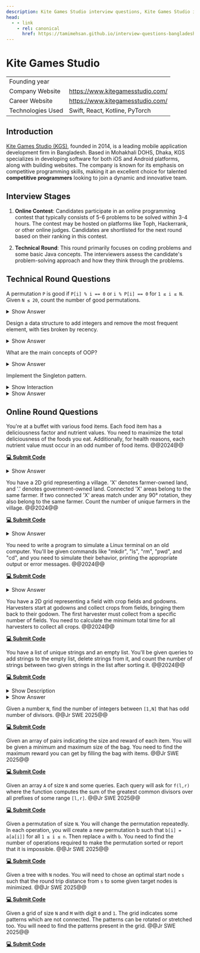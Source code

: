 ```yaml
---
description: Kite Games Studio interview questions, Kite Games Studio interview stages, Kite Games Studio interview details, Kite Games Studio interview question and answers
head:
  - - link
    - rel: canonical
      href: https://tamimehsan.github.io/interview-questions-bangladesh/companies/kite
---
```

# Kite Games Studio

|  | |
| :-| :- |
| Founding year | |
| Company Website | https://www.kitegamesstudio.com/ |
| Career Website | https://www.kitegamesstudio.com/ |
| Technologies Used| Swift, React, Kotline, PyTorch |

## Introduction
[Kite Games Studio (KGS)](https://www.kitegamesstudio.com/), founded in 2014, is a leading mobile application development firm in Bangladesh. Based in Mohakhali DOHS, Dhaka, KGS specializes in developing software for both iOS and Android platforms, along with building websites. The company is known for its emphasis on competitive programming skills, making it an excellent choice for talented **competitive programmers** looking to join a dynamic and innovative team.

## Interview Stages

1. **Online Contest**: Candidates participate in an online programming contest that typically consists of 5-6 problems to be solved within 3-4 hours. The contest may be hosted on platforms like Toph, Hackerrank, or other online judges. Candidates are shortlisted for the next round based on their ranking in this contest.

2. **Technical Round**: This round primarily focuses on coding problems and some basic Java concepts. The interviewers assess the candidate's problem-solving approach and how they think through the problems.

## Technical Round Questions

<article>

A permutation `P` is good if `P[i] % i == 0` or `i % P[i] == 0` for `1 ≤ i ≤ N`. Given `N ≤ 20`, count the number of good permutations. 
<details><summary>Show Answer</summary>

The final solution uses Bitmask DP to efficiently count the number of good permutations that satisfy the given condition.

```cpp
#include <iostream>
#include <vector>

using namespace std;

int N; // Global variable for the size of the permutation
vector<int> dp; // DP array to store results of subproblems

// Recursive function to count the number of good permutations using Bitmask DP
int solve(int mask) {
    if (mask == (1 << N) - 1) return 1; // Base case: all elements are placed
    if (dp[mask] != -1) return dp[mask]; // Return already computed result

    int pos = __builtin_popcount(mask) + 1; // Position to place the next element (1-based)
    dp[mask] = 0; // Initialize current DP state

    for (int i = 0; i < N; i++) {
        // Check if the i-th element is not used and it satisfies the condition
        if (!(mask & (1 << i)) && (pos % (i + 1) == 0 || (i + 1) % pos == 0)) {
            dp[mask] += solve(mask | (1 << i)); // Recur with updated mask
        }
    }
    return dp[mask];
}

int main() {
    cout << "Enter the value of N (N <= 20): ";
    cin >> N;

    dp.assign(1 << N, -1); // Initialize DP array with -1 for all masks
    int result = solve(0); // Start with an empty mask
    cout << "Number of good permutations for N = " << N << " is: " << result << endl;

    return 0;
}
```
</details>
</article>

<article>

Design a data structure to add integers and remove the most frequent element, with ties broken by recency.
<details><summary>Show Answer</summary>

Design a data structure that supports the following two operations:

1. **add(val)**: Add an integer `val` to the data structure.
2. **remove()**: Remove the most frequent element in the data structure. If there are multiple elements with the same highest frequency, print the element that was added last.

The constraints for the operations are:

* Total number of operations ≤ 10<sup>5</sup>
* 0 ≤ val ≤ 10<sup>9</sup>

**Solution:**

```cpp
#include <iostream>
#include <unordered_map>
#include <vector>

using namespace std;

class FreqStack {
    unordered_map<int, int> freq;                    // Map to store frequency of elements
    unordered_map<int, vector<int>> group;             // Map to store groups of elements by frequency
    int maxFreq = 0;                                 // Variable to track the maximum frequency

public:
    // Function to add an integer
    void push(int x) {
        freq[x]++;                                   // Increase the frequency of the element
        maxFreq = max(maxFreq, freq[x]);             // Update the max frequency
        group[freq[x]].push_back(x);                 // Add the element to the appropriate group
    }

    // Function to remove and return the most frequent element (with ties broken by recency)
    int pop() {
        int x = group[maxFreq].back();               // Get the most recent element with the highest frequency
        group[maxFreq].pop_back();                   // Remove it from the group
        if (group[maxFreq].empty()) {                // If no more elements in the group, reduce max frequency
            maxFreq--;
        }
        freq[x]--;                                   // Decrease the frequency of the element
        return x;                                    // Return the most frequent element
    }
};

int main() {
    FreqStack fs;
    fs.push(5);
    fs.push(7);
    fs.push(5);
    fs.push(7);
    fs.push(4);
    fs.push(5);
    
    cout << fs.pop() << endl;  // Should print 5
    cout << fs.pop() << endl;  // Should print 7
    cout << fs.pop() << endl;  // Should print 5
    cout << fs.pop() << endl;  // Should print 4
    
    return 0;
}
```
</details>
</article>

<article>
 

What are the main concepts of OOP? 
<details><summary>Show Answer</summary>
 

The main concepts of Object-Oriented Programming (OOP) are:
Abstraction, Inheritance, Encapsulation, Polymorphism.
</details>
</article>
 

<article>

Implement the Singleton pattern.
<details><summary>Show Interaction</summary>

To provide better understanding, here’s how the discussion typically goes. The questions aren't directly asked; instead, they are discussed in the context of a coding problem or a concept. (I am sharing real experience of mine):

**Interviewer:** Here's a scenario: you need to create a class for database connections, and as every developer of your team needs to use the same database connection, you should only allow one instance of this class.  How would you implement this in Java?  
**Candidate:** I would include a static variable within the class, initially set to null. I'd also create a static method called "connection." This method would first check if the static variable is null. If it is, it would create a new object, assign it to the variable, and then return it. If the variable is not null, it would simply return the existing object.  
**Interviewer:** But if someone creates an object of this class, wouldn't they get a different object?  
**Candidate:** To prevent that, I would make the constructor private.  
**Interviewer:** Is this approach feasible? Would you need to do anything else?  
**Candidate:** Yes, it's feasible, and no further changes are necessary.  
**Interviewer:** The process you described has a specific name in design patterns. Do you recall what it's called?  
**Candidate:** Sorry, I don't know the name.  
**Interviewer:** It's called the Singleton pattern.
</details>

<details><summary>Show Answer</summary>

**Solution:** Below is the implementation of the Singleton pattern in Java:

::: code-group
```java [Single Threaded]
// Singleton class to manage database connections
public class DatabaseConnection {
    // Static variable to hold the single instance of the class
    private static DatabaseConnection instance = null;

    // Private constructor to prevent instantiation
    private DatabaseConnection() {
        // Initialization code, e.g., establish database connection
    }

    // Public method to provide access to the single instance
    public static DatabaseConnection getInstance() {
        // Check if instance is null, create new one if needed
        if (instance == null) {
            instance = new DatabaseConnection();
        }
        // Return the existing instance
        return instance;
    }
}
```
```go [Thread Safe]
var lock = &sync.Mutex{}

type single struct {
}

var singleInstance *single

func getInstance() *single {
    if singleInstance == nil {
        lock.Lock()
        defer lock.Unlock()
        if singleInstance == nil {
            fmt.Println("Creating single instance now.")
            singleInstance = &single{}
        } else {
            fmt.Println("Single instance already created.")
        }
    } else {
        fmt.Println("Single instance already created.")
    }

    return singleInstance
}
```
:::

> [!WARNING] 
> The given single threaded implementation of the singleton pattern though widely popular, is not thread-safe. If a multithreaded application were to get the connection, there is a chance that the connection is initialized multiple times. Ask the interviewer to make sure if they want it to be thread-safe. You can check this [wikipedia section](https://en.wikipedia.org/wiki/Double-checked_locking#Usage_in_Java) if you want to learn more.
</details>
</article>

## Online Round Questions

<article>

You're at a buffet with various food items. Each food item has a deliciousness factor and nutrient values. You need to maximize the total deliciousness of the foods you eat. Additionally, for health reasons, each nutrient value must occur in an odd number of food items. @@2024@@

[**💻 Submit Code**](https://toph.co/c/recruitment-contest-by-kite-games-studio)
<details><summary>Show Answer</summary>

**Solution:** 

```cpp
#include <bits/stdc++.h>
using namespace std;

#define endl "\n"
#define MOD 1000000007
#define MAX 1003

typedef long long ll;

#define bitToggle(n, i) ((1LL << i) ^ n)

int deliciousness[MAX], nutrientMask[MAX], numItems, numNutrients;
ll dp[MAX][1035];

ll maximizeDeliciousness(int itemIndex, int nutrientState) {
    if (itemIndex == numItems) {
        if (nutrientState == ((1 << numNutrients) - 1)) return 0LL;
        return -1e15;
    }
    if (~dp[itemIndex][nutrientState]) return dp[itemIndex][nutrientState];
    return dp[itemIndex][nutrientState] = max(
        maximizeDeliciousness(itemIndex + 1, nutrientState),
        deliciousness[itemIndex] + maximizeDeliciousness(itemIndex + 1, nutrientState ^ nutrientMask[itemIndex])
    );
}

void solve() {
    cin >> numItems >> numNutrients;
    for (int i = 0; i < numItems; i++) {
        int numNutrientsInItem; cin >> deliciousness[i] >> numNutrientsInItem;
        nutrientMask[i] = 0;
        for (int j = 0; j < numNutrientsInItem; j++) {
            int nutrient; cin >> nutrient;
            nutrientMask[i] = bitToggle(nutrientMask[i], nutrient - 1);
        }
    }
    memset(dp, -1, sizeof dp);
    cout << max(0LL, maximizeDeliciousness(0, 0)) << "\n";
}

int32_t main() {
    ios_base::sync_with_stdio(false); cin.tie(NULL);

    int testCases = 1;
    cin >> testCases;

    for (int caseNum = 1; caseNum <= testCases; caseNum++) {
        cout << "Case #" << caseNum << ": ";
        solve();
    }

    return 0;
}

```
</details>
</article>

<article>

You have a 2D grid representing a village. 'X' denotes farmer-owned land, and '.' denotes government-owned land. Connected 'X' areas belong to the same farmer. If two connected 'X' areas match under any 90° rotation, they also belong to the same farmer. Count the number of unique farmers in the village. @@2024@@

[**💻 Submit Code**](https://toph.co/c/recruitment-contest-by-kite-games-studio)
<details><summary>Show Answer</summary>

**Solution:** 
```cpp
#include <bits/stdc++.h>
using namespace std;

#define endl "\n"
#define MOD 1000000007
#define MAX 200005

typedef long long ll;
typedef vector<string> Grid; 

string grid[55];
map<Grid, int> farmerMap;
int numRows, numCols, farmerCount, visited[55][55];

int rowOffsets[] = {+1, -1, +0, +0};
int colOffsets[] = {+0, +0, +1, -1};

#define isValid(nx, ny) (nx >= 0 && nx < numRows && ny >= 0 && ny < numCols)

struct Region {
    int xMin, xMax, yMin, yMax;
    Region() {
        xMin = 100;
        xMax = -100;
        yMin = 100;
        yMax = -100;
    }
    Region(int a, int b, int c, int d) {
        xMin = a;
        xMax = b;
        yMin = c;
        yMax = d;
    }
};

Region mergeRegions(Region a, Region b) {
    Region result;
    result.xMin = min(a.xMin, b.xMin);
    result.xMax = max(a.xMax, b.xMax);
    result.yMin = min(a.yMin, b.yMin);
    result.yMax = max(a.yMax, b.yMax);
    return result;
}

Region exploreRegion(int x, int y) {
    visited[x][y] = 1;
    Region result(x, x, y, y);
    for (int i = 0; i < 4; i++) {
        int newX = x + rowOffsets[i];
        int newY = y + colOffsets[i];
        if (isValid(newX, newY) && !visited[newX][newY] && grid[newX][newY] == 'X') {
            result = mergeRegions(result, exploreRegion(newX, newY));
        }
    }
    return result;
}

Grid rotateGrid(Grid v) {
    int curRows = v.size(), curCols = v[0].size();
    Grid rotated;
    for (int j = 0; j < curCols; j++) {
        string row(curRows, '?');
        rotated.push_back(row);
    }

    for (int i = 0; i < curRows; i++) {
        for (int j = 0; j < curCols; j++) {
            rotated[j][curRows - i - 1] = v[i][j];
        }
    }

    return rotated;
}

int checkRegion(Region region) {
    Grid subgrid;
    for (int i = region.xMin; i <= region.xMax; i++) {
        string row = "";
        for (int j = region.yMin; j <= region.yMax; j++) {
            row += grid[i][j];
        }
        subgrid.push_back(row);
    }
    
    if (farmerMap[subgrid]) return 0;
    
    Grid rotated = rotateGrid(subgrid);
    if (farmerMap[rotated]) return 0;
    
    rotated = rotateGrid(rotated);
    if (farmerMap[rotated]) return 0;
    
    rotated = rotateGrid(rotated);
    if (farmerMap[rotated]) return 0;
    
    farmerMap[subgrid] = 1;
    return 1;
}

void solve() {
    string line;
    while (getline(cin, line)) {
        grid[numRows++] = line;
    }
    numCols = grid[0].size();

    for (int i = 0; i < numRows; i++) {
        for (int j = 0; j < numCols; j++) {
            if (grid[i][j] == 'X' && !visited[i][j]) {
                Region region = exploreRegion(i, j);
                farmerCount += checkRegion(region);
            }
        }
    }

    cout << farmerCount << "\n";
}

int32_t main() {
    ios_base::sync_with_stdio(false); cin.tie(NULL);

    int testCases = 1;
    cin >> testCases;
    cin.ignore(); // Ignore the newline after the number of test cases

    for (int caseNum = 1; caseNum <= testCases; caseNum++) {
        cout << "Case #" << caseNum << ": ";
        solve();
    }

    return 0;
}

```
</details>
</article>

<article>

You need to write a program to simulate a Linux terminal on an old computer. You'll be given commands like "mkdir", "ls", "rm", "pwd", and "cd", and you need to simulate their behavior, printing the appropriate output or error messages. @@2024@@

[**💻 Submit Code**](https://toph.co/c/recruitment-contest-by-kite-games-studio)
<details><summary>Show Answer</summary>

**Solution:** 
```cpp
#include<bits/stdc++.h>
using namespace std;

#define endl "\n"
#define MOD 1000000007
#define MAX 200005

typedef long long ll;

set<string> folder[MAX];
map<string, int> get_idx;
map<int, string> get_name;
int par[MAX];

string get_sub(string &s) {
	string sub = "";
	for(int i = (int)s.size() - 1; i >= 0; i--) {
		if(s[i] == '/')
			break;
		sub = s[i] + sub;
	}
	return sub;
}

void dfs(int idx) {
	for(auto sub : folder[idx]) {
		int cur = get_idx[sub];
		dfs(cur);
	}
	folder[idx].clear();
}
void solve() {
    string s;
    int avail = 2;
    
    par[1] = 1;
    get_idx["KGS"] = 1;
    get_name[1] = "KGS";
    int idx = 1;

    while(getline(cin, s)) {
    	if(s.size() == 0)
    		continue;
    	if(s[0] == 'm') {
    		string sub = get_name[idx] + "/" + s.substr(6);

    		if(folder[idx].find(sub) != folder[idx].end()) {
    			cout << "Error: Already Exists\n";
    		} else {
    			folder[idx].insert(sub);
    			get_idx[sub] = avail;
    			get_name[avail] = sub;
    			par[avail] = idx;
    			avail++;
    		}
    	} else if(s[0] == 'l') {
    		for(auto sub : folder[idx]) {
    			cout << get_sub(sub) << "\n";
    		}
    	} else if(s[0] == 'r') {
    		string sub = get_name[idx] + "/" + s.substr(3);
    		if(folder[idx].find(sub) == folder[idx].end()) {
    			cout << "Error: No Such Directory\n";
    		} else {
    			folder[idx].erase(folder[idx].find(sub));
    			dfs(get_idx[sub]);
    		}
    	} else if(s[0] == 'p') {
    		cout << get_name[idx] << "\n";
    	} else if(s[0] == 'c' && s.back() != '.') {
    		string sub = get_name[idx] + "/" + s.substr(3);
    		if(folder[idx].find(sub) == folder[idx].end()) {
    			cout << "Error: No Such Directory\n";
    		} else {
    			idx = get_idx[sub];
    		}
    	} else if(s[0] == 'c' && s.back() == '.') {
    		idx = par[idx];
    	}
    }
}

int32_t main() {
    ios_base::sync_with_stdio(false); cin.tie(NULL);

    int TC = 1;

    //cin >> TC;

    for(int cs = 1; cs <= TC; cs++) {
        //cout << "Case " << cs << ": ";
        solve();
    }

    return 0;
}

```
</details>
</article>

<article>

You have a 2D grid representing a field with crop fields and godowns. Harvesters start at godowns and collect crops from fields, bringing them back to their godown. The first harvester must collect from a specific number of fields. You need to calculate the minimum total time for all harvesters to collect all crops. @@2024@@

[**💻 Submit Code**](https://toph.co/c/recruitment-contest-by-kite-games-studio)
</article>

<article>

You have a list of unique strings and an empty list. You'll be given queries to add strings to the empty list, delete strings from it, and count the number of strings between two given strings in the list after sorting it. @@2024@@

[**💻 Submit Code**](https://toph.co/c/recruitment-contest-by-kite-games-studio)
<details><summary>Show Description</summary>

You are given a list <i>L</i> of <i>N</i> unique strings and an initially empty list <i>P</i>. You need to process <i>Q</i> queries of the following types:

* **add i f:** Add the string <i>L[i]</i> to the list <i>P</i> a total of <i>f</i> times.
* **delete i f:** Let <i>t</i> be the number of occurrences of string <i>L[i]</i> in list <i>P</i>. Delete min(<i>f</i>, <i>t</i>) occurrences of <i>L[i]</i> from list <i>P</i>.
* **count i j:** Sort the elements of list <i>P</i> in lexicographic order, then count the number of strings in <i>P</i> that are between <i>L[i]</i> and <i>L[j]</i> (inclusive).

**Constraints:**

* **1 ≤ N ≤ 10<sup>5</sup>** - Number of strings in list <i>L</i>.
* The total length of all strings in <i>L</i> is at most 2 × 10<sup>6</sup>, and each string length is between 1 and 10<sup>6</sup> characters.
* **1 ≤ Q ≤ 10<sup>5</sup>** - Number of queries.
* For **add i f** and **delete i f** queries: **1 ≤ i ≤ N** and **1 ≤ f ≤ 10<sup>5</sup>**.
* For **count i j** queries: **1 ≤ i ≤ N** and **1 ≤ j ≤ N**.

</details>
<details><summary>Show Answer</summary>

**Solution:** 

```cpp
#include<bits/stdc++.h>
using namespace std;

#define endl "\n"
#define MOD 1000000007
#define MAX 200005

typedef long long ll;

ll arr[MAX];
int N;

struct info{
    ll sum;
    info(){
        sum=0;
    }
    info(ll x){
        sum=x;
    }
    void show(){
        cout<<"Sum = "<<sum<<"\n";
    }
};
info tree[3*MAX];

info leaf(int i){
    return info(arr[i]);
}
info outOfRange(){
    return info(0);
}
info Set(ll x){
    return info(x);
}
info merge(info x, info y){
    info temp;
    temp.sum=x.sum+y.sum;
    return temp;
}

void build(int node, int l,int r)
{
    if(l==r)
    {
        tree[node]=leaf(l);
        return;
    }
    int mid=(l+r)/2;
    build(node*2,l,mid);
    build(node*2+1,mid+1,r);
    tree[node]=merge(tree[node*2],tree[2*node+1]);
}

info query(int node,int l,int r,int i,int j)
{
    if(i>r || j<l)
        return outOfRange();
    if(l>=i && r<=j)
        return tree[node];
    int mid=(l+r)/2;
    auto x=query(node*2,l,mid,i,j);
    auto y=query(node*2+1,mid+1,r,i,j);
    return merge(x,y);
}

void update(int node,int l,int r,int pos,ll val)
{
    if(pos>r || pos<l)
        return;
    if(l==r)
    {
        tree[node]=Set(val);
        return;
    }
    int mid=(l+r)/2;
    if(pos<=mid)
        update(node*2,l,mid,pos,val);
    else
        update(node*2+1,mid+1,r,pos,val);

    tree[node]=merge(tree[node*2],tree[2*node+1]);
}

void print(int node, int l,int r)
{
    cout<<"["<<l<<","<<r<<"]:--> ";
    tree[node].show();
    if(l==r)
        return;
    int mid=(l+r)/2;
    print(node*2,l,mid);
    print(node*2+1,mid+1,r);
}
void print(){
    print(1,0,N-1);
}
void build(int n){
    N=n;
    build(1,0,N-1);
}
void update(int pos, ll val){
    update(1,0,N-1,pos,val);
}
ll query(int x, int y){
    auto ans = query(1,0,N-1,x,y); 
    return ans.sum;
}

int mp[MAX];

void solve() {
    int n; cin >> n;
    vector<pair<string,int>> lst;
    for(int i = 0; i < n; i++) {
    	string s; cin >> s;
    	lst.push_back({s, i});
    }
    sort(lst.begin(), lst.end());
    int idx = 0;
    for(auto [s, pos] : lst) {
    	mp[pos] = idx++;
    }
    // for(int i = 0; i < n; i++) {
    // 	cout << i << " " << mp[i] << endl;
    // }

    build(n);

    int q; cin >> q;
    while(q--) {
    	string qr;
    	int a, b;
    	cin >> qr >> a >> b;
    	if(qr[0] == 'a') {
    		a = mp[a - 1];
    		ll cur = query(a, a);
    		update(a, cur + b);
    	} else if(qr[0] == 'd') {
    		a = mp[a - 1];
    		ll cur = query(a, a);
    		update(a, max(0LL, cur - b));
    	} else {
    		a = mp[a - 1];
    		b = mp[b - 1];
    		if(a > b) swap(a, b);
    		cout << query(a, b) << "\n";
    	}
    	// print();
    }
}

int32_t main() {
    ios_base::sync_with_stdio(false); cin.tie(NULL);

    int TC = 1;

    //cin >> TC;

    for(int cs = 1; cs <= TC; cs++) {
        //cout << "Case " << cs << ": ";
        solve();
    }

    return 0;
}

```
</details>
</article>

<article>

Given a number `N`, find the number of integers between `[1,N]` that has odd number of divisors. @@Jr SWE 2025@@ 

[**💻 Submit Code**](https://www.hackerrank.com/contests/jr-software-developer-recruitment-contest-may-2025/challenges/hey-this-is-the-giveaway-problem)
</article>

<article>

Given an array of pairs indicating the size and reward of each item. You will be given a minimum and maximum size of the bag. You need to find the maximum reward you can get by filling the bag with items. @@Jr SWE 2025@@

[**💻 Submit Code**](https://www.hackerrank.com/contests/jr-software-developer-recruitment-contest-may-2025/challenges/ripe-range-rich-taste)
</article>

<article>

Given an array `A` of size `N` and some queries. Each query will ask for `f(l,r)` where the function computes the sum of the greatest common divisors over all prefixes of some range `[l,r]`.  @@Jr SWE 2025@@

[**💻 Submit Code**](https://www.hackerrank.com/contests/jr-software-developer-recruitment-contest-may-2025/challenges/cumulative-gcd)
</article>

<article>

Given a permutation of size `N`. You will change the permutation repeatedly. In each operation, you will create a new permutation b such that `b[i] = a[a[i]]` for all `1 ≤ i ≤ n`. Then replace `a` with `b`. You need to find the number of operations required to make the permutation sorted or report that it is impossible. @@Jr SWE 2025@@

[**💻 Submit Code**](https://www.hackerrank.com/contests/jr-software-developer-recruitment-contest-may-2025/challenges/permutation-sorting-1)
</article>

<article>

Given a tree with `N` nodes. You will need to chose an optimal start node `s` such that the round trip distance from `s` to some given target nodes is minimized. @@Jr SWE 2025@@

[**💻 Submit Code**](https://www.hackerrank.com/contests/jr-software-developer-recruitment-contest-may-2025/challenges/kawchars-new-home)
</article>

<article>

Given a grid of size `N` and `M` with digit `0` and `1`. The grid indicates some patterns which are not connected. The patterns can be rotated or stretched too. You will need to find the patterns present in the grid. @@Jr SWE 2025@@

[**💻 Submit Code**](https://www.hackerrank.com/contests/jr-software-developer-recruitment-contest-may-2025/challenges/simple-digit-recognition)
</article>

